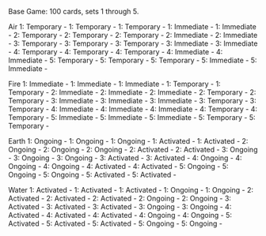Base Game: 100 cards, sets 1 through 5.

Air
  1: Temporary -
  1: Temporary -
  1: Temporary -
  1: Immediate -
  1: Immediate -
  2: Temporary -
  2: Temporary -
  2: Temporary -
  2: Immediate -
  2: Immediate -
  3: Temporary -
  3: Temporary -
  3: Temporary -
  3: Immediate -
  3: Immediate -
  4: Temporary -
  4: Temporary -
  4: Temporary -
  4: Immediate -
  4: Immediate -
  5: Temporary -
  5: Temporary -
  5: Temporary -
  5: Immediate -
  5: Immediate -

Fire
  1: Immediate -
  1: Immediate -
  1: Immediate -
  1: Temporary -
  1: Temporary -
  2: Immediate -
  2: Immediate -
  2: Immediate -
  2: Temporary -
  2: Temporary -
  3: Immediate -
  3: Immediate -
  3: Immediate -
  3: Temporary -
  3: Temporary -
  4: Immediate -
  4: Immediate -
  4: Immediate -
  4: Temporary -
  4: Temporary -
  5: Immediate -
  5: Immediate -
  5: Immediate -
  5: Temporary -
  5: Temporary -

Earth
  1: Ongoing -
  1: Ongoing -
  1: Ongoing -
  1: Activated -
  1: Activated -
  2: Ongoing -
  2: Ongoing -
  2: Ongoing -
  2: Activated -
  2: Activated -
  3: Ongoing -
  3: Ongoing -
  3: Ongoing -
  3: Activated -
  3: Activated -
  4: Ongoing -
  4: Ongoing -
  4: Ongoing -
  4: Activated -
  4: Activated -
  5: Ongoing -
  5: Ongoing -
  5: Ongoing -
  5: Activated -
  5: Activated -

Water
  1: Activated -
  1: Activated -
  1: Activated -
  1: Ongoing -
  1: Ongoing -
  2: Activated -
  2: Activated -
  2: Activated -
  2: Ongoing -
  2: Ongoing -
  3: Activated -
  3: Activated -
  3: Activated -
  3: Ongoing -
  3: Ongoing -
  4: Activated -
  4: Activated -
  4: Activated -
  4: Ongoing -
  4: Ongoing -
  5: Activated -
  5: Activated -
  5: Activated -
  5: Ongoing -
  5: Ongoing -